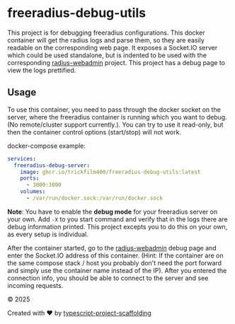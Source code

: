 # freeradius-debug-utils

This project is for debugging freeradius configurations. This docker container will get the radius logs and parse them,
so they are easily readable on the corresponding web page. It exposes a Socket.IO server which could be used standalone,
but is indented to be used with the corresponding [radius-webadmin](https://github.com/Trickfilm400/radius-webadmin)
project. This project has a debug page to view the logs prettified.

## Usage

To use this container, you need to pass through the docker socket on the server, where the freeradius container is
running which you want to debug. (No remote/cluster support currently.). You can try to use it read-only, but then the
container control options (start/stop) will not work.

docker-compose example:

```yaml
services:
  freeradius-debug-server:
    image: ghcr.io/trickfilm400/freeradius-debug-utils:latest
    ports:
      - 3000:3000
    volumes:
      - /var/run/docker.sock:/var/run/docker.sock
```

**Note**: You have to enable the **debug mode** for your freeradius server on your own. Add `-X` to you start command and
verify that in the logs there are debug information printed. This project excepts you to do this on your own, as every
setup is individual.

After the container started, go to the [radius-webadmin](https://github.com/Trickfilm400/radius-webadmin) debug page and
enter the Socket.IO address of this container. (Hint: If the container are on the same compose stack / host you probably
don't need the port forward and simply use the container name instead of the IP).
After you entered the connection info, you should be able to connect to the server and see incoming requests.

&copy; 2025

Created with ♥ by [typescript-project-scaffolding](https://github.com/Trickfilm400/typescript-project-scaffolding)